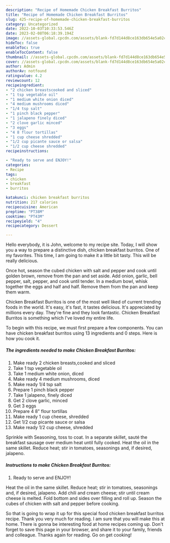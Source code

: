 ```yaml
---
description: "Recipe of Homemade Chicken Breakfast Burritos"
title: "Recipe of Homemade Chicken Breakfast Burritos"
slug: 425-recipe-of-homemade-chicken-breakfast-burritos
category: Uncategorized
date: 2022-10-03T10:33:53.546Z
date: 2023-02-08T06:18:39.194Z
image: //assets-global.cpcdn.com/assets/blank-fd7d144d8ce163db654e5a02c40b08a2775adb7897d16e4062681dc7e1b2800f.png
hideToc: false
enableToc: true
enableTocContent: false
thumbnail: //assets-global.cpcdn.com/assets/blank-fd7d144d8ce163db654e5a02c40b08a2775adb7897d16e4062681dc7e1b2800f.png
cover: //assets-global.cpcdn.com/assets/blank-fd7d144d8ce163db654e5a02c40b08a2775adb7897d16e4062681dc7e1b2800f.png
author: Admin
authorAv: notfound
ratingvalue: 4.2
reviewcount: 12
recipeingredient:
- "2 chicken breastscooked and sliced"
- "1 tsp vegetable oil"
- "1 medium white onion diced"
- "4 medium mushrooms diced"
- "1/4 tsp salt"
- "1 pinch black pepper"
- "1 jalapeno finely diced"
- "2 clove garlic minced"
- "3 eggs"
- "4 8 flour tortillas"
- "1 cup cheese shredded"
- "1/2 cup picante sauce or salsa"
- "1/2 cup cheese shredded"
recipeinstructions:

- "Ready to serve and ENJOY!"
categories:
- Recipe
tags:
- chicken
- breakfast
- burritos

katakunci: chicken breakfast burritos 
nutrition: 217 calories
recipecuisine: American
preptime: "PT38M"
cooktime: "PT43M"
recipeyield: "4"
recipecategory: Dessert

---
```



Hello everybody, it is John, welcome to my recipe site. Today, I will show you a way to prepare a distinctive dish, chicken breakfast burritos. One of my favorites. This time, I am going to make it a little bit tasty. This will be really delicious.

Once hot, season the cubed chicken with salt and pepper and cook until golden brown, remove from the pan and set aside. Add onion, garlic, bell pepper, salt, pepper, and cook until tender. In a medium bowl, whisk together the eggs and half and half. Remove them from the pan and keep them warm.

Chicken Breakfast Burritos is one of the most well liked of current trending foods in the world. It's easy, it's fast, it tastes delicious. It's appreciated by millions every day. They're fine and they look fantastic. Chicken Breakfast Burritos is something which I've loved my entire life.


To begin with this recipe, we must first prepare a few components. You can have chicken breakfast burritos using 13 ingredients and 0 steps. Here is how you cook it.

<!--inarticleads1-->

##### The ingredients needed to make Chicken Breakfast Burritos:

1. Make ready 2 chicken breasts,cooked and sliced
1. Take 1 tsp vegetable oil
1. Take 1 medium white onion, diced
1. Make ready 4 medium mushrooms, diced
1. Make ready 1/4 tsp salt
1. Prepare 1 pinch black pepper
1. Take 1 jalapeno, finely diced
1. Get 2 clove garlic, minced
1. Get 3 eggs
1. Prepare 4 8&#34; flour tortillas
1. Make ready 1 cup cheese, shredded
1. Get 1/2 cup picante sauce or salsa
1. Make ready 1/2 cup cheese, shredded


Sprinkle with Seasoning, toss to coat. In a separate skillet, sauté the breakfast sausage over medium heat until fully cooked. Heat the oil in the same skillet. Reduce heat; stir in tomatoes, seasonings and, if desired, jalapeno. 

<!--inarticleads2-->

##### Instructions to make Chicken Breakfast Burritos:


1. Ready to serve and ENJOY!

Heat the oil in the same skillet. Reduce heat; stir in tomatoes, seasonings and, if desired, jalapeno. Add chili and cream cheese; stir until cream cheese is melted. Fold bottom and sides over filling and roll up. Season the cubes of chicken with salt and pepper before cooking. 

So that is going to wrap it up for this special food chicken breakfast burritos recipe. Thank you very much for reading. I am sure that you will make this at home. There is gonna be interesting food at home recipes coming up. Don't forget to save this page in your browser, and share it to your family, friends and colleague. Thanks again for reading. Go on get cooking!
